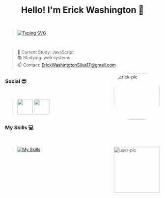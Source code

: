 # <h1 align="center">Hello! I'm Erick Washington 💚</h1>
<br>

  >[![Typing SVG](https://readme-typing-svg.demolab.com/?lines=Turn_Coffee_into_Code;Cat_is_Life)](https://git.io/typing-svg)
 <br>

> 🌱 Current Study: JavaScript <br>
> 📚 Studying: web systems <br>
> 📫 Contact: ErickWashintgtonSilva17@gmail.com
<div>
<img align="right" alt="Erick-pic" height="150" style="border-radius:50px;" src="https://yt3.ggpht.com/fKv9jFSFQAg6YYMiPlITnKHT_jq36QW_qafj8k8Dxir2cQZCbY9Hv94KtgczKL6pVv3MGqKaLKa4=s600-c-fcrop64=1,00000000ffffffff-nd-v1-rwa">
</div>

 ##
  
  ### Social 😎
  
  <br>
  
><div> 
 > <a href="https://www.youtube.com/channel/UCvdeiH5njMX5IVonIBUoakA" target="_blank"><img width="50px%" height="50px" src="https://cdn-icons-png.flaticon.com/512/3938/3938026.png" target="_blank"></a>
 > <a href="https://www.instagram.com/erickuser170/" target="_blank"><img width="50px%" height="50px" src="https://cdn-icons-png.flaticon.com/512/1409/1409946.png" target="_blank"></a>
 </div> 
  
##

 ### My Skills 💻
<br>

>[![My Skills](https://skillicons.dev/icons?i=js,html,css,godot,linux,vscode)](https://skillicons.dev)
><img align="right" alt="user-pic" height="150" src="https://yt3.ggpht.com/c9GXChs7nukmlxRjsaEbO69JAfjO8Xrpt46aLtW7DnEpnG0lE0a_nsQ96ScriNKnAQc_y7ngQgpq=s512-c-fcrop64=1,00000000ffffffff-nd-v1-rwa"> 

  
 ##

 

